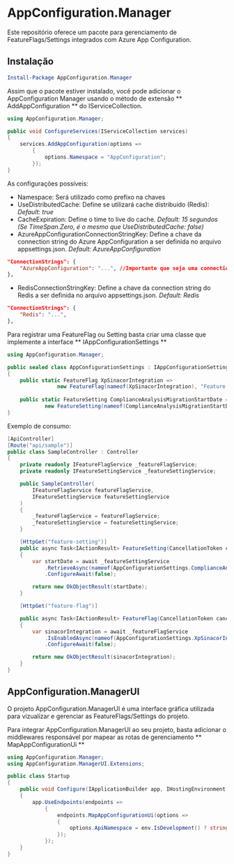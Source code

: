 # AppConfiguration.Manager

Este repositório oferece um pacote para gerenciamento de FeatureFlags/Settings integrados com Azure App Configuration.

## Instalação

```PowerShell
Install-Package AppConfiguration.Manager
```

Assim que o pacote estiver instalado, você pode adicionar o AppConfiguration Manager usando o método de extensão ** AddAppConfiguration ** do IServiceCollection.

```csharp
using AppConfiguration.Manager;

public void ConfigureServices(IServiceCollection services)
{
    services.AddAppConfiguration(options =>
		{
			options.Namespace = "AppConfiguration";
		});
}
```

As configurações possíveis:
* Namespace: Será utilizado como prefixo na chaves
* UseDistributedCache: Define se utilizará cache distribuido (Redis): _Default: true_
* CacheExpiration: Define o time to live do cache. _Default: 15 segundos (Se TimeSpan.Zero, é o mesmo que UseDistributedCache: false)_
* AzureAppConfigurationConnectionStringKey: Define a chave da connection string do Azure AppConfiguration a ser definida no arquivo appsettings.json. _Default: AzureAppConfiguration_
```json
"ConnectionStrings": {
    "AzureAppConfiguration": "...", //Importante que seja uma connection string com permissão de escrita
},
```  
* RedisConnectionStringKey: Define a chave da connection string do Redis a ser definida no arquivo appsettings.json. _Default: Redis_
```json
"ConnectionStrings": {
    "Redis": "...",
},
```  

Para registrar uma FeatureFlag ou Setting basta criar uma classe que implemente a interface ** IAppConfigurationSettings **

```csharp
using AppConfiguration.Manager;

public sealed class AppConfigurationSettings : IAppConfigurationSettings
{
    public static FeatureFlag XpSinacorIntegration =>
                new FeatureFlag(nameof(XpSinacorIntegration), "Feature flag responsavel por habilitar a integração como o Sinacor da XP", false);
                
    public static FeatureSetting ComplianceAnalysisMigrationStartDate =>
            new FeatureSetting(nameof(ComplianceAnalysisMigrationStartDate), "Data inicial para o pooling de migração do legado a analise cadastral", "2021-07-12");
}
```

Exemplo de consumo:
```csharp
[ApiController]
[Route("api/sample")]
public class SampleController : Controller
{
    private readonly IFeatureFlagService _featureFlagService;
    private readonly IFeatureSettingService _featureSettingService;

    public SampleController(
        IFeatureFlagService featureFlagService,
        IFeatureSettingService featureSettingService
    )
    {
        _featureFlagService = featureFlagService;
        _featureSettingService = featureSettingService;
    }

    [HttpGet("feature-setting")]
    public async Task<IActionResult> FeatureSetting(CancellationToken cancellationToken)
    {
        var startDate = await _featureSettingService
            .RetrieveAsync(nameof(AppConfigurationSettings.ComplianceAnalysisMigrationStartDate), cancellationToken)
            .ConfigureAwait(false);

        return new OkObjectResult(startDate);
    }

    [HttpGet("feature-flag")]

    public async Task<IActionResult> FeatureFlag(CancellationToken cancellationToken)
    {
        var sinacorIntegration = await _featureFlagService
            .IsEnabledAsync(nameof(AppConfigurationSettings.XpSinacorIntegration), cancellationToken)
            .ConfigureAwait(false);

        return new OkObjectResult(sinacorIntegration);
    }
}
```


## AppConfiguration.ManagerUI


O projeto AppConfiguration.ManagerUI é uma interface gráfica utilizada para vizualizar e gerenciar as FeatureFlags/Settings do projeto.

Para integrar AppConfiguration.ManagerUI ao seu projeto, basta adicionar o middlewares responsável por mapear as rotas de gerenciamento ** MapAppConfigurationUi **

```csharp
using AppConfiguration.Manager;
using AppConfiguration.ManagerUI.Extensions;

public class Startup
{
    public void Configure(IApplicationBuilder app, IHostingEnvironment env)
    {
        app.UseEndpoints(endpoints =>
            {
                endpoints.MapAppConfigurationUi(options =>
                {
                    options.ApiNamespace = env.IsDevelopment() ? string.Empty : "app-configuration-manager";
                });
            });
    }
}
```